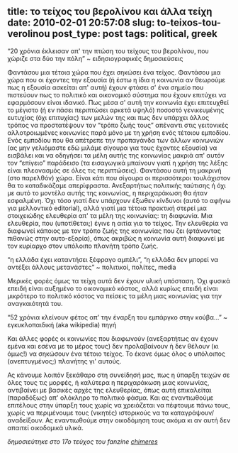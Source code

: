 title: το τείχος του βερολίνου και άλλα τείχη
date: 2010-02-01 20:57:08
slug: to-teixos-tou-verolinou
post_type: post
tags: political, greek
---

“20 χρόνια έκλεισαν απ' την πτώση του τείχους του βερολίνου, που χώριζε στα δύο την πόλη” ~ ειδησιογραφικές δημοσιεύσεις

Φαντάσου μια τέτοια χώρα που έχει σηκώσει ένα τείχος. Φαντάσου μια χώρα που οι έχοντες την εξουσία (ή έστω η ίδια η κοινωνία αν θεωρούμε πως η εξουσία ασκείται απ' αυτή) έχουν φτάσει σ' ένα σημείο που πιστεύουν πως το πολιτικό και οικονομικό σύστημα που έχουν επιτύχει να εφαρμόσουν είναι ιδανικό. Πως μέσα σ' αυτή την κοινωνία έχει επιτευχθεί το μέγιστο (ή εν πάσει περιπτώσει αρκετά υψηλό) ποσοστό γενικευμένης ευτυχίας (όχι επιτυχίας) των μελών της και πως δεν υπάρχει άλλος τρόπος να προστατέψουν τον “τρόπο ζωής τους” απέναντι στις γειτονικές αλλοτροιωμένες κοινωνίες παρά μόνο με τη χρήση ενός τέτοιου εμποδίου. Ενός εμποδίου που θα απέτρεπε την προπαγάνδα των άλλων κοινωνιών (ας μην γελιόμαστε εδώ μιλάμε σίγουρα για τους έχοντες εξουσία) να εισβάλει και να οδηγήσει τα μέλη αυτής της κοινωνίας μακριά απ' αυτόν τον “επίγειο” παράδεισο (τα εισαγωγικά μπαίνουν γιατί η χρήση της λέξης είναι πλεονασμός σε όλες τις περιπτώσεις). Φαντάσου αυτή τη μακρινή (στο παρελθόν) χώρα. Είναι κάτι που σίγουρα οι περισσότεροι τουλάχιστον θα το καταδικάζαμε απερίφραστα. Ανεξαρτήτως πολιτικής ταύτισης ή όχι με αυτό το μοντέλο αυτής της κοινωνίας, η περιχαράκωση θα ήταν εσφαλμένη. Όχι τόσο γιατί δεν υπάρχουν έξωθεν κίνδυνοι (αυτό το αφήνω για μελλοντικό editorial), αλλά γιατί μια τέτοια πρακτική στερεί μια στοιχειώδης ελευθερία απ' τα μέλη της κοινωνίας: τη διαφωνία. Μια ελευθερία, που (υποτίθεται;) έγινε η αιτία για το τείχος. Την ελευθερία να διαφωνεί κάποιος με τον τρόπο ζωής της κοινωνίας που ζει (φτάνοντας πιθανώς στην αυτο-εξορία), όπως ακριβώς η κοινωνία αυτή διαφωνεί με τον κυρίαρχο στον υπόλοιπο πλανήτη τρόπο ζωής.

“η ελλάδα έχει καταντήσει ξέφραγο αμπέλι”, “η ελλάδα δεν μπορεί να αντέξει άλλους μετανάστες” ~ πολιτικοί, πολίτες, media

Μερικές φορές όμως τα τείχη αυτά δεν έχουν υλική υπόσταση. Όχι φυσικά επειδή είναι αυξημένο το οικονομικό κόστος, αλλά κυρίως επειδή είναι μικρότερο το πολιτικό κόστος να πείσεις τα μέλη μιας κοινωνίας για την αναγκαιότητά του.

“52 χρόνια κλείνουν φέτος απ' την έναρξη του εμπάργκο στην κούβα...” ~ εγκυκλοπαιδική (aka wikipedia) πηγή

Και άλλες φορές οι κοινωνίες που διαφωνούν (ανεξαρτήτως αν έχουν εμένα και εσένα με το μέρος τους) δεν προλαβαίνουν ή δεν θέλουν (κι όμως!) να σηκώσουν ένα τέτοιο τείχος. Το έκανε όμως όλος ο υπόλοιπος (ανεπτυγμένος;) πλανήτης γι' αυτούς.

Ας κάνουμε λοιπόν ξεκάθαρο στη συνείδησή μας, πως η ύπαρξη τειχών σε όλες τους τις μορφές, ή καλύτερα η περιχαράκωση μιας κοινωνίας, αντιβαίνει με βασικές αρχές της ελευθερίας, όπως αυτή επικαλείται (παραδόξως) απ' ολόκληρο το πολιτικό φάσμα. Και ας εναντιωθούμε επιτέλους στην ύπαρξη τους χωρίς να χρειάζεται να πέφτουμε πάνω τους, χωρίς να περιμένουμε τους (νικητές) ιστορικούς να τα καταγράψουν/αναδείξουν. Ας εναντιωθούμε στην οικοδόμηση τους ακόμα κι αν αυτή δεν απαιτεί οικοδομικά υλικά.

_δημοσιεύτηκε στο 17ο τεύχος του fanzine [chimeres](http://chimeres.gr/zine)_
